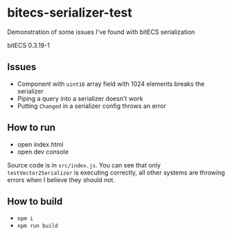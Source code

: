 # bitecs-serializer-test
Demonstration of some issues I've found with bitECS serialization

bitECS 0.3.19-1

## Issues

- Component with `uint16` array field with 1024 elements breaks the serializer
- Piping a query into a serializer doesn't work
- Putting `Changed` in a serializer config throws an error

## How to run

- open index.html
- open dev console

Source code is in `src/index.js`. You can see that only `testVector2Serializer` is executing correctly, all other systems are throwing errors when I believe they should not.

## How to build

- `npm i`
- `npm run build`